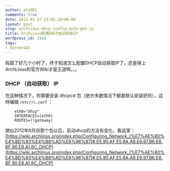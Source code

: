 ```yaml
---
author: ety001
comments: true
date: 2012-01-27 13:05:18+00:00
layout: post
slug: archlinux-dhcp-config-auto-get-ip
title: ArchLinux配置DHCP自动获取IP
wordpress_id: 1914
tags:
- Server&OS
---
```


捣鼓了好几个小时了，终于知道怎么配置DHCP自动获取IP了，还是得上ArchLinux的官方Wiki才是王道啊。。。


### DHCP （自动获取） IP

在这种情况下，你需要安装 dhcpcd 包（绝大多数情况下都是默认安装好的）。这样编辑 `/etc/rc.conf` ：

```
    eth0="dhcp"
    INTERFACES=(eth0)
    ROUTES=(!gateway)
```

貌似2012年9月份那个包以后，启动dhcp的方法有变化，看这里：[https://wiki.archlinux.org/index.php/Configuring_Network_(%E7%AE%80%E4%BD%93%E4%B8%AD%E6%96%87)#.E5.90.AF.E5.8A.A8.E6.97.B6.E8.BF.90.E8.A1.8C_DHCP](https://wiki.archlinux.org/index.php/Configuring_Network_(%E7%AE%80%E4%BD%93%E4%B8%AD%E6%96%87)#.E5.90.AF.E5.8A.A8.E6.97.B6.E8.BF.90.E8.A1.8C_DHCP)

